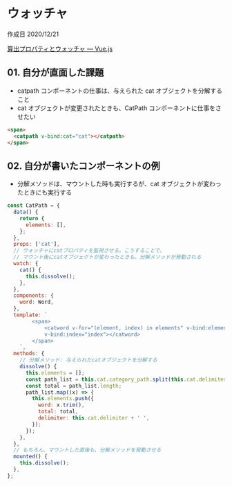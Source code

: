 # ウォッチャ

作成日 2020/12/21

[算出プロパティとウォッチャ — Vue\.js](https://jp.vuejs.org/v2/guide/computed.html)

## 01. 自分が直面した課題

- catpath コンポーネントの仕事は、与えられた cat オブジェクトを分解すること
- cat オブジェクトが変更されたときも、CatPath コンポーネントに仕事をさせたい

```html
<span>
  <catpath v-bind:cat="cat"></catpath>
</span>
```

## 02. 自分が書いたコンポーネントの例

- 分解メソッドは、マウントした時も実行するが、cat オブジェクトが変わったときにも実行する

```javascript
const CatPath = {
  data() {
    return {
      elements: [],
    };
  },
  props: ['cat'],
  // ウォッチャにcatプロパティを監視させる。こうすることで、
  // マウント後にcatオブジェクトが変わったときも、分解メソッドが発動される
  watch: {
    cat() {
      this.dissolve();
    },
  },
  components: {
    word: Word,
  },
  template: `
        <span>
            <catword v-for="(element, index) in elements" v-bind:element="element" v-bind:key="element.word"
            v-bind:index="index"></catword>
        </span>
    `,
  methods: {
    // 分解メソッド: 与えられたcatオブジェクトを分解する
    dissolve() {
      this.elements = [];
      const path_list = this.cat.category_path.split(this.cat.delimiter);
      const total = path_list.length;
      path_list.map((x) => {
        this.elements.push({
          word: x.trim(),
          total: total,
          delimiter: this.cat.delimiter + ' ',
        });
      });
    },
  },
  // もちろん、マウントした直後も、分解メソッドを発動させる
  mounted() {
    this.dissolve();
  },
};
```
